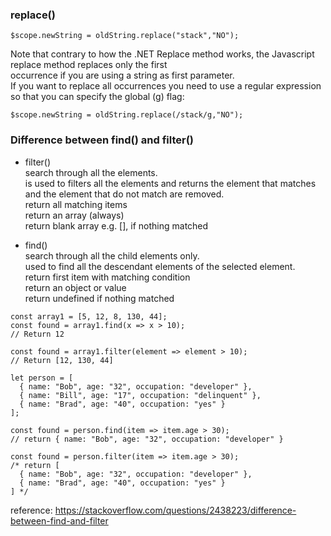 ### replace()

```$scope.newString = oldString.replace("stack","NO");```

Note that contrary to how the .NET Replace method works, the Javascript replace method replaces only the first </br> 
occurrence if you are using a string as first parameter.  </br>
If you want to replace all occurrences you need to use a regular expression so that you can specify the global (g) flag: </br>

```$scope.newString = oldString.replace(/stack/g,"NO");```

### Difference between find() and filter()

* filter() </br>
search through all the elements. </br>
is used to filters all the elements and returns the element that matches and the element that do not match are removed. </br>
return all matching items </br>
return an array (always) </br>
return blank array e.g. [], if nothing matched </br>

* find() </br>
search through all the child elements only. </br>
used to find all the descendant elements of the selected element.  </br>
return first item with matching condition </br>
return an object or value </br>
return undefined if nothing matched </br>

```
const array1 = [5, 12, 8, 130, 44];
const found = array1.find(x => x > 10);  
// Return 12

const found = array1.filter(element => element > 10);
// Return [12, 130, 44]
```
```
let person = [ 
  { name: "Bob", age: "32", occupation: "developer" }, 
  { name: "Bill", age: "17", occupation: "delinquent" }, 
  { name: "Brad", age: "40", occupation: "yes" } 
];

const found = person.find(item => item.age > 30);
// return { name: "Bob", age: "32", occupation: "developer" }

const found = person.filter(item => item.age > 30);
/* return [
  { name: "Bob", age: "32", occupation: "developer" }, 
  { name: "Brad", age: "40", occupation: "yes" }
] */
```
reference: https://stackoverflow.com/questions/2438223/difference-between-find-and-filter

